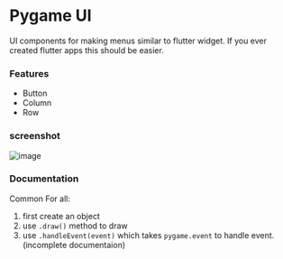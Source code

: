 # Pygame UI
UI components for making menus similar to flutter widget. If you ever created flutter apps this should be easier.
### Features
- Button
- Column
- Row
### screenshot
![image](https://github.com/user-attachments/assets/4abaef85-ab19-47f3-ad96-be992bc94aad=250x250) 

### Documentation
Common For all:
1. first create an object
2. use `.draw()` method to draw
3. use `.handleEvent(event)` which takes `pygame.event` to handle event.
(incomplete documentaion)
